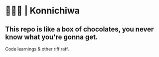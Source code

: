 # 🍫🍫🍫 | Konnichiwa

## This repo is like a box of chocolates, you never know what you're gonna get.

Code learnings & other riff raff. 